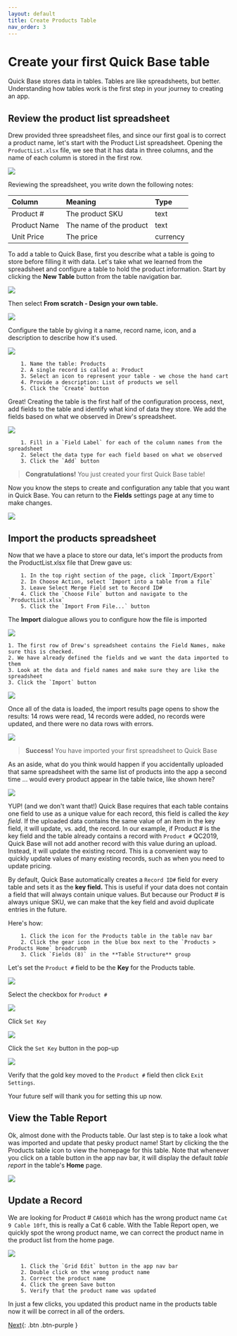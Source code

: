 ```yaml
---
layout: default
title: Create Products Table
nav_order: 3
---
```


# Create your first Quick Base table

Quick Base stores data in tables. Tables are like spreadsheets, but better.  Understanding how tables work is the first step in your journey to creating an app.  

## Review the product list spreadsheet

Drew provided three spreadsheet files, and since our first goal is to correct a product name, let's start with the Product List spreadsheet. Opening the `ProductList.xlsx` file, we see that it has data in three columns, and the name of each column is stored in the first row.  

![](assets/images/prodTable.png)

Reviewing the spreadsheet, you write down the following notes:

| Column | Meaning | Type |
|:-|:-|:-|
| Product # | The product SKU | text |
| Product Name | The name of the product | text |
| Unit Price | The price | currency |

To add a table to Quick Base, first you describe what a table is going to store before filling it with data. Let's take what we learned from the spreadsheet and configure a table to hold the product information. Start by clicking the **New Table** button from the table navigation bar. 

![](assets/images/image-3.png)

Then select **From scratch - Design your own table.**

![](assets/images/image-4.png)

Configure the table by giving it a name, record name, icon, and a description to describe how it's used.

![](assets/images/image-5.png)

~~~
    1. Name the table: Products
    2. A single record is called a: Product
    3. Select an icon to represent your table - we chose the hand cart
    4. Provide a description: List of products we sell
    5. Click the `Create` button
~~~

Great! Creating the table is the first half of the configuration process, next, add fields to the table and identify what kind of data they store. We add the fields based on what we observed in Drew's spreadsheet.  

![](assets/images/image-6.png)

~~~
    1. Fill in a `Field Label` for each of the column names from the spreadsheet
    2. Select the data type for each field based on what we observed
    3. Click the `Add` button
~~~

> **Congratulations!** You just created your first Quick Base table!

Now you know the steps to create and configuration any table that you want in Quick Base. You can return to the **Fields** settings page at any time to make changes.

![](assets/images/image-7.png)

## Import the products spreadsheet

Now that we have a place to store our data, let's import the products from the ProductList.xlsx file that Drew gave us:

~~~ 
    1. In the top right section of the page, click `Import/Export`
    2. In Choose Action, select `Import into a table from a file`
    3. Leave Select Merge Field set to Record ID#
    4. Click the `Choose File` button and navigate to the `ProductList.xlsx`
    5. Click the `Import From File...` button
~~~

The **Import** dialogue allows you to configure how the file is imported

![](assets/images/image-8.png)

    1. The first row of Drew's spreadsheet contains the Field Names, make sure this is checked.
    2. We have already defined the fields and we want the data imported to them
    3. Look at the data and field names and make sure they are like the spreadsheet
    3. Click the `Import` button

![](assets/images/image-9.png)

Once all of the data is loaded, the import results page opens to show the results: 14 rows were read, 14 records were added, no records were updated, and there were no data rows with errors. 

![](assets/images/image-10.png)

> **Success!** You have imported your first spreadsheet to Quick Base

As an aside, what do you think would happen if you accidentally uploaded that same spreadsheet with the same list of products into the app a second time ... would every product appear in the table twice, like shown here?

![](assets/images/dupData.png)

YUP! (and we don't want that!) Quick Base requires that each table contains one field to use as a unique value for each record, this field is called the _key field_. If the uploaded data contains the same value of an item in the key field, it will update, vs. add, the record.  In our example, if Product # is the key field and the table already contains a record with `Product #` QC2019, Quick Base will not add another record with this value during an upload.  Instead, it will update the existing record.  This is a convenient way to quickly update values of many existing records, such as when you need to update pricing.

By default, Quick Base automatically creates a `Record ID#` field for every table and sets it as the **key field.**  This is useful if your data does not contain a field that will always contain unique values.  But because our Product # is always unique SKU, we can make that the key field and avoid duplicate entries in the future.

Here's how:

~~~
    1. Click the icon for the Products table in the table nav bar
    2. Click the gear icon in the blue box next to the `Products > Products Home` breadcrumb
    3. Click `Fields (8)` in the **Table Structure** group
~~~

Let's set the `Product #` field to be the **Key** for the Products table.

![](assets/images/image-11.png)

Select the checkbox for `Product #`

![](assets/images/image-12.png)

Click `Set Key`

![](assets/images/image-13.png)

Click the `Set Key` button in the pop-up  

![](assets/images/image-14.png)

Verify that the gold key moved to the `Product #` field then click `Exit Settings`.

Your future self will thank you for setting this up now. 

## View the Table Report

Ok, almost done with the Products table. Our last step is to take a look what was imported and update that pesky product name! Start by clicking the the Products table icon to view the homepage for this table. Note that whenever you click on a table button in the app nav bar, it will display the default _table report_ in the table's **Home** page. 

![](assets/images/image-15.png)

## Update a Record

We are looking for Product # `CA6018` which has the wrong product name `Cat 9 Cable 10ft`, this is really a Cat 6 cable. With the Table Report open, we quickly spot the wrong product name, we can correct the product name in the product list from the home page. 

![](assets/images/image-16.png)

~~~
    1. Click the `Grid Edit` button in the app nav bar 
    2. Double click on the wrong product name
    3. Correct the product name
    4. Click the green Save button
    5. Verify that the product name was updated 
~~~

In just a few clicks, you updated this product name in the products table now it will be correct in all of the orders.

[Next](createOrders.html){: .btn .btn-purple }